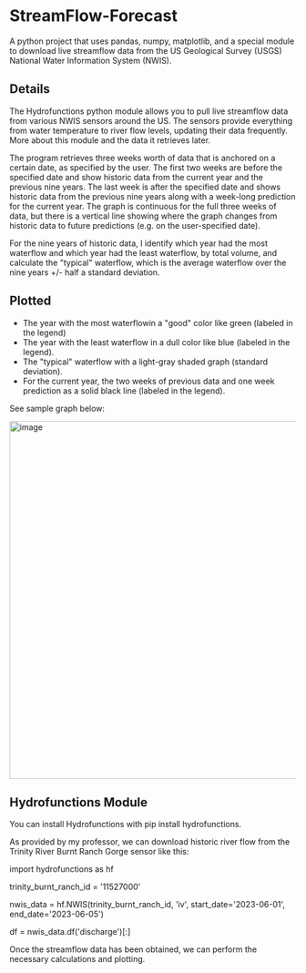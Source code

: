 # StreamFlow-Forecast

A python project that uses pandas, numpy, matplotlib, and a special module to download live streamflow data from the US Geological Survey (USGS) National Water Information System (NWIS).

## Details
The Hydrofunctions python module allows you to pull live streamflow data from various NWIS sensors around the US. The sensors provide everything from water temperature to river flow levels, updating their data frequently. More about this module and the data it retrieves later.

The program retrieves three weeks worth of data that is anchored on a certain date, as specified by the user. The first two weeks are before the specified date and show historic data from the current year and the previous nine years. The last week is after the specified date and shows historic data from the previous nine years along with a week-long prediction for the current year. The graph is continuous for the full three weeks of data, but there is a vertical line showing where the graph changes from historic data to future predictions (e.g. on the user-specified date).

For the nine years of historic data, I identify which year had the most waterflow and which year had the least waterflow, by total volume, and calculate the "typical" waterflow, which is the average waterflow over the nine years +/- half a standard deviation.

## Plotted
- The year with the most waterflowin a "good" color like green (labeled in the legend)
- The year with the least waterflow in a dull color like blue (labeled in the legend).
- The "typical" waterflow with a light-gray shaded graph (standard deviation).
- For the current year, the two weeks of previous data and one week prediction as a solid black line (labeled in the legend).

See sample graph below:

<img width="628" alt="image" src="https://github.com/TamsynE/StreamFlow-Forecast/assets/93171379/79bbc3e9-b964-49c6-805b-338f8e21f157">


## Hydrofunctions Module
You can install Hydrofunctions with pip install hydrofunctions.

As provided by my professor, we can download historic river flow from the Trinity River Burnt Ranch Gorge sensor like this:

import hydrofunctions as hf

trinity_burnt_ranch_id = '11527000'

nwis_data = hf.NWIS(trinity_burnt_ranch_id, 'iv', start_date='2023-06-01', end_date='2023-06-05')

df = nwis_data.df('discharge')[:]


Once the streamflow data has been obtained, we can perform the necessary calculations and plotting.
